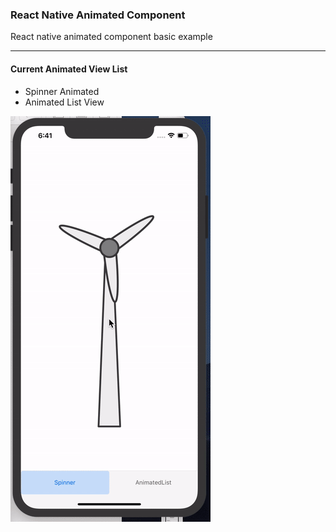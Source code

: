 ### React Native Animated Component
React native animated component basic example 

------------

#### Current Animated View List

- Spinner Animated 
- Animated List View 



![](./src/images/animated.gif)
